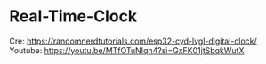 # Real-Time-Clock

Cre: https://randomnerdtutorials.com/esp32-cyd-lvgl-digital-clock/
Youtube: https://youtu.be/MTfOTuNIqh4?si=GxFK01jtSbqkWutX
